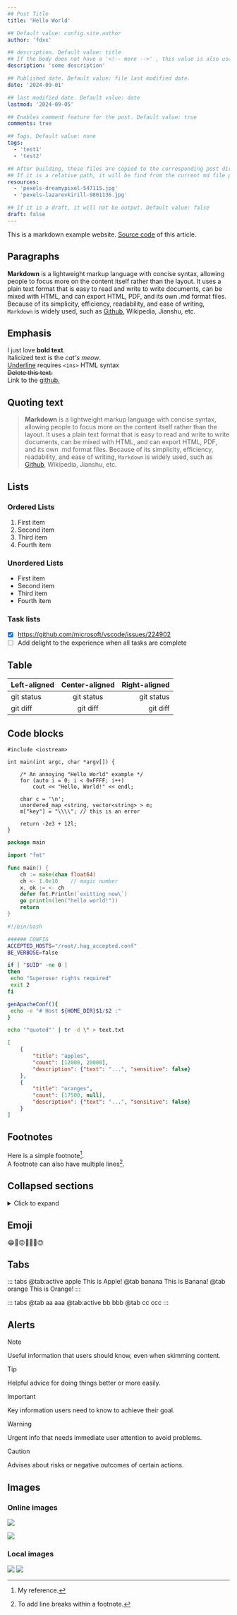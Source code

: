 ```yaml
---
## Post Title
title: 'Hello World'

## Default value: config.site.author
author: 'fdxx'

## description. Default value: title
## If the body does not have a '<!-- more -->' , this value is also used as excerpt
description: 'some description'

## Published date. Default value: file last modified date.
date: '2024-09-01'

## last modified date. Default value: date
lastmod: '2024-09-05'

## Enables comment feature for the post. Default value: true
comments: true

## Tags. Default value: none
tags:
  - 'test1'
  - 'test2'

## After building, these files are copied to the corresponding post directory.
## If it is a relative path, it will be find from the current md file path.
resources:
  - 'pexels-dreamypixel-547115.jpg'
  - 'pexels-lazarevkirill-9801136.jpg'

## If it is a draft, it will not be output. Default value: false
draft: false
---
```


This is a markdown example website.<!-- more --> [Source code](https://raw.githubusercontent.com/fdxx/markhub/main/example-site/source/posts/helloworld/helloworld.md) of this article.

## Paragraphs
**Markdown** is a lightweight markup language with concise syntax, allowing people to focus more on the content itself rather than the layout. It uses a plain text format that is easy to read and write to write documents, can be mixed with HTML, and can export HTML, PDF, and its own .md format files. Because of its simplicity, efficiency, readability, and ease of writing, `Markdown` is widely used, such as [Github](https://github.com/), Wikipedia, Jianshu, etc.

## Emphasis
I just love **bold text**.   
Italicized text is the *cat's meow*.   
<ins>Underline</ins> requires `<ins>` HTML syntax    
~~Delete this text.~~   
Link to the [github.](https://github.com)   

## Quoting text
> **Markdown** is a lightweight markup language with concise syntax, allowing people to focus more on the content itself rather than the layout. It uses a plain text format that is easy to read and write to write documents, can be mixed with HTML, and can export HTML, PDF, and its own .md format files. Because of its simplicity, efficiency, readability, and ease of writing, `Markdown` is widely used, such as [Github](https://github.com/), Wikipedia, Jianshu, etc.

## Lists

### Ordered Lists
1. First item
2. Second item
3. Third item
4. Fourth item
	
### Unordered Lists
- First item
- Second item
- Third item
- Fourth item

### Task lists
- [x] https://github.com/microsoft/vscode/issues/224902
- [ ] Add delight to the experience when all tasks are complete

## Table
| Left-aligned | Center-aligned | Right-aligned |
| :---         |     :---:      |          ---: |
| git status   | git status     | git status    |
| git diff     | git diff       | git diff      |

## Code blocks

```
#include <iostream>

int main(int argc, char *argv[]) {

	/* An annoying "Hello World" example */
	for (auto i = 0; i < 0xFFFF; i++)
		cout << "Hello, World!" << endl;

	char c = '\n';
	unordered_map <string, vector<string> > m;
	m["key"] = "\\\\"; // this is an error

	return -2e3 + 12l;
}
```

```go
package main

import "fmt"

func main() {
	ch := make(chan float64)
    ch <- 1.0e10    // magic number
	x, ok := <- ch
	defer fmt.Println(`exitting now\`)
	go println(len("hello world!"))
	return
}
```

```bash
#!/bin/bash

###### CONFIG
ACCEPTED_HOSTS="/root/.hag_accepted.conf"
BE_VERBOSE=false

if [ "$UID" -ne 0 ]
then
 echo "Superuser rights required"
 exit 2
fi

genApacheConf(){
 echo -e "# Host ${HOME_DIR}$1/$2 :"
}

echo '"quoted"' | tr -d \" > text.txt
```

```json
[
	{
		"title": "apples",
		"count": [12000, 20000],
		"description": {"text": "...", "sensitive": false}
	},
	{
		"title": "oranges",
		"count": [17500, null],
		"description": {"text": "...", "sensitive": false}
	}
]
```

## Footnotes
Here is a simple footnote[^1].  
A footnote can also have multiple lines[^2].

[^1]: My reference.
[^2]: To add line breaks within a footnote.

## Collapsed sections
<details>
<summary>Click to expand</summary>
You can temporarily obscure sections of your Markdown by creating a collapsed section that the reader can choose to expand. For example, when you want to include technical details in an issue comment that may not be relevant or interesting to every reader, you can put those details in a collapsed section.
</details>

## Emoji
😂🤣😡📱🇨🇳😍

## Tabs
::: tabs
@tab:active apple
This is Apple!
@tab banana
This is Banana!
@tab orange
This is Orange!
:::

::: tabs
@tab aa
aaa
@tab:active bb
bbb
@tab cc
ccc
:::

## Alerts
> [!NOTE]
> Useful information that users should know, even when skimming content.

> [!TIP]
> Helpful advice for doing things better or more easily.

> [!IMPORTANT]
> Key information users need to know to achieve their goal.

> [!WARNING]
> Urgent info that needs immediate user attention to avoid problems.

> [!CAUTION]
> Advises about risks or negative outcomes of certain actions.

## Images
### Online images
![](https://img.shields.io/badge/shields-test-blue)

![](https://myoctocat.com/assets/images/base-octocat.svg)

### Local images
![](pexels-lazarevkirill-9801136.jpg)
![](pexels-dreamypixel-547115.jpg)

